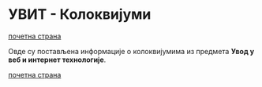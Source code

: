 # УВИТ - Колоквијуми

[почетна страна](../README.md)

Овде су постављена информације о колоквијумима из предмета **Увод у веб и интернет технологије**.  

[почетна страна](../README.md)